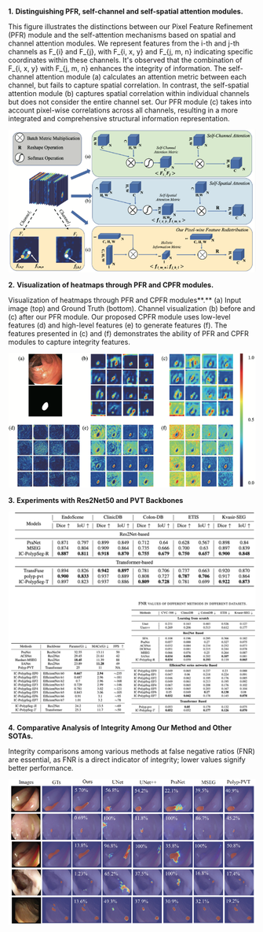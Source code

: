 **1.**   **Distinguishing PFR, self-channel and self-spatial attention modules.** 

This figure illustrates the distinctions between our Pixel Feature Refinement (PFR) module and the self-attention mechanisms based on spatial and channel attention modules. We represent features from the i-th and j-th channels as F_{i} and F_{j}, with F_{i, x, y} and F_{j, m, n} indicating specific coordinates within these channels. It's observed that the combination of F_{i, x, y} with F_{j, m, n} enhances the integrity of information. The self-channel attention module (a) calculates an attention metric between each channel, but fails to capture spatial correlation. In contrast, the self-spatial attention module (b) captures spatial correlation within individual channels but does not consider the entire channel set. Our PFR module (c) takes into account pixel-wise correlations across all channels, resulting in a more integrated and comprehensive structural information representation.

![image-20221023225816160](fig1.png)



**2.**  **Visualization of heatmaps through PFR and CPFR modules.**

Visualization of heatmaps through PFR and CPFR modules**.** (a) Input image (top) and Ground Truth (bottom). Channel visualization (b) before and (c) after our PFR module. Our proposed CPFR module uses low-level features (d) and high-level features (e) to generate features (f). The features presented in (c) and (f) demonstrates the ability of PFR and CPFR modules to capture integrity features.

![image-20221023225816160](fig2.png)

**3.**   **Experiments with Res2Net50 and PVT Backbones**

![image-20221023225816160](fig3.png)





**4.**   **Comparative Analysis of Integrity Among Our Method and Other SOTAs.** 

Integrity comparisons among various methods at false negative ratios (FNR) are essential, as FNR is a direct indicator of integrity; lower values signify better performance.

![image-20221023225816160](fig4.png)
